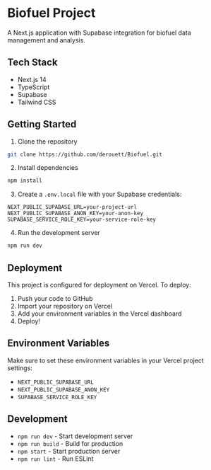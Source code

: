 # Biofuel Project

A Next.js application with Supabase integration for biofuel data management and analysis.

## Tech Stack

- Next.js 14
- TypeScript
- Supabase
- Tailwind CSS

## Getting Started

1. Clone the repository
```bash
git clone https://github.com/derouett/Biofuel.git
```

2. Install dependencies
```bash
npm install
```

3. Create a `.env.local` file with your Supabase credentials:
```env
NEXT_PUBLIC_SUPABASE_URL=your-project-url
NEXT_PUBLIC_SUPABASE_ANON_KEY=your-anon-key
SUPABASE_SERVICE_ROLE_KEY=your-service-role-key
```

4. Run the development server
```bash
npm run dev
```

## Deployment

This project is configured for deployment on Vercel. To deploy:

1. Push your code to GitHub
2. Import your repository on Vercel
3. Add your environment variables in the Vercel dashboard
4. Deploy!

## Environment Variables

Make sure to set these environment variables in your Vercel project settings:

- `NEXT_PUBLIC_SUPABASE_URL`
- `NEXT_PUBLIC_SUPABASE_ANON_KEY`
- `SUPABASE_SERVICE_ROLE_KEY`

## Development

- `npm run dev` - Start development server
- `npm run build` - Build for production
- `npm start` - Start production server
- `npm run lint` - Run ESLint
